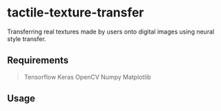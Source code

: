 # tactile-texture-transfer
Transferring real textures made by users onto digital images using neural style transfer.

## Requirements
> Tensorflow
> Keras
> OpenCV
> Numpy
> Matplotlib

## Usage
